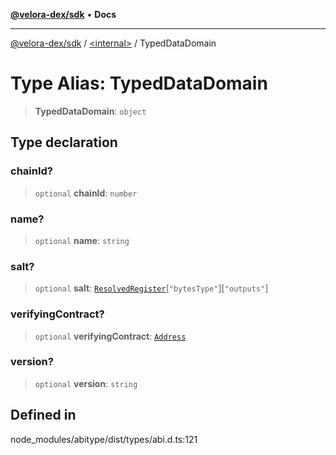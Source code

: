 [**@velora-dex/sdk**](../../README.md) • **Docs**

***

[@velora-dex/sdk](../../globals.md) / [\<internal\>](../README.md) / TypedDataDomain

# Type Alias: TypedDataDomain

> **TypedDataDomain**: `object`

## Type declaration

### chainId?

> `optional` **chainId**: `number`

### name?

> `optional` **name**: `string`

### salt?

> `optional` **salt**: [`ResolvedRegister`](ResolvedRegister.md)\[`"bytesType"`\]\[`"outputs"`\]

### verifyingContract?

> `optional` **verifyingContract**: [`Address`](Address.md)

### version?

> `optional` **version**: `string`

## Defined in

node\_modules/abitype/dist/types/abi.d.ts:121
